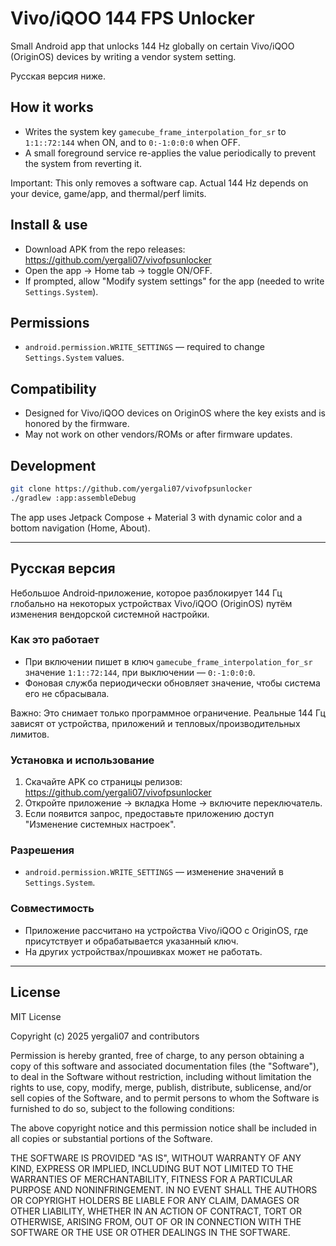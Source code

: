 # Vivo/iQOO 144 FPS Unlocker

Small Android app that unlocks 144 Hz globally on certain Vivo/iQOO (OriginOS) devices by writing a vendor system setting.

Русская версия ниже.

## How it works
- Writes the system key `gamecube_frame_interpolation_for_sr` to `1:1::72:144` when ON, and to `0:-1:0:0:0` when OFF.
- A small foreground service re-applies the value periodically to prevent the system from reverting it.

Important: This only removes a software cap. Actual 144 Hz depends on your device, game/app, and thermal/perf limits.

## Install & use
- Download APK from the repo releases: https://github.com/yergali07/vivofpsunlocker
- Open the app → Home tab → toggle ON/OFF.
- If prompted, allow "Modify system settings" for the app (needed to write `Settings.System`).

## Permissions
- `android.permission.WRITE_SETTINGS` — required to change `Settings.System` values.

## Compatibility
- Designed for Vivo/iQOO devices on OriginOS where the key exists and is honored by the firmware.
- May not work on other vendors/ROMs or after firmware updates.

## Development
```bash
git clone https://github.com/yergali07/vivofpsunlocker
./gradlew :app:assembleDebug
```
The app uses Jetpack Compose + Material 3 with dynamic color and a bottom navigation (Home, About).

---

## Русская версия

Небольшое Android‑приложение, которое разблокирует 144 Гц глобально на некоторых устройствах Vivo/iQOO (OriginOS) путём изменения вендорской системной настройки.

### Как это работает
- При включении пишет в ключ `gamecube_frame_interpolation_for_sr` значение `1:1::72:144`, при выключении — `0:-1:0:0:0`.
- Фоновая служба периодически обновляет значение, чтобы система его не сбрасывала.

Важно: Это снимает только программное ограничение. Реальные 144 Гц зависят от устройства, приложений и тепловых/производительных лимитов.

### Установка и использование
1. Скачайте APK со страницы релизов: https://github.com/yergali07/vivofpsunlocker
2. Откройте приложение → вкладка Home → включите переключатель.
3. Если появится запрос, предоставьте приложению доступ "Изменение системных настроек".

### Разрешения
- `android.permission.WRITE_SETTINGS` — изменение значений в `Settings.System`.

### Совместимость
- Приложение рассчитано на устройства Vivo/iQOO c OriginOS, где присутствует и обрабатывается указанный ключ.
- На других устройствах/прошивках может не работать.

---

## License

MIT License

Copyright (c) 2025 yergali07 and contributors

Permission is hereby granted, free of charge, to any person obtaining a copy
of this software and associated documentation files (the "Software"), to deal
in the Software without restriction, including without limitation the rights
to use, copy, modify, merge, publish, distribute, sublicense, and/or sell
copies of the Software, and to permit persons to whom the Software is
furnished to do so, subject to the following conditions:

The above copyright notice and this permission notice shall be included in all
copies or substantial portions of the Software.

THE SOFTWARE IS PROVIDED "AS IS", WITHOUT WARRANTY OF ANY KIND, EXPRESS OR
IMPLIED, INCLUDING BUT NOT LIMITED TO THE WARRANTIES OF MERCHANTABILITY,
FITNESS FOR A PARTICULAR PURPOSE AND NONINFRINGEMENT. IN NO EVENT SHALL THE
AUTHORS OR COPYRIGHT HOLDERS BE LIABLE FOR ANY CLAIM, DAMAGES OR OTHER
LIABILITY, WHETHER IN AN ACTION OF CONTRACT, TORT OR OTHERWISE, ARISING FROM,
OUT OF OR IN CONNECTION WITH THE SOFTWARE OR THE USE OR OTHER DEALINGS IN THE
SOFTWARE.
